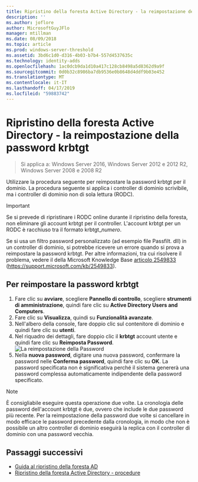 ```yaml
---
title: Ripristino della foresta Active Directory - la reimpostazione della password krbtgt
description: ''
ms.author: joflore
author: MicrosoftGuyJFlo
manager: mtillman
ms.date: 08/09/2018
ms.topic: article
ms.prod: windows-server-threshold
ms.assetid: 3bd6c1d0-d316-4b03-b7b4-557d4537635c
ms.technology: identity-adds
ms.openlocfilehash: 1ac0dcb9da1d10a417c128cb8498a5d8362d9a9f
ms.sourcegitcommit: 0d0b32c8986ba7db9536e0b8648d4ddf9b03e452
ms.translationtype: MT
ms.contentlocale: it-IT
ms.lasthandoff: 04/17/2019
ms.locfileid: "59883742"
---
```

# <a name="ad-forest-recovery---resetting-the-krbtgt-password"></a>Ripristino della foresta Active Directory - la reimpostazione della password krbtgt

>Si applica a: Windows Server 2016, Windows Server 2012 e 2012 R2, Windows Server 2008 e 2008 R2

Utilizzare la procedura seguente per reimpostare la password krbtgt per il dominio. La procedura seguente si applica i controller di dominio scrivibile, ma i controller di dominio non di sola lettura (RODC).
  
> [!IMPORTANT]
> Se si prevede di ripristinare i RODC online durante il ripristino della foresta, non eliminare gli account krbtgt per il controller. L'account krbtgt per un RODC è racchiuso tra il formato krbtgt_*numero*.
>
> Se si usa un filtro password personalizzato (ad esempio file Passfilt. dll) in un controller di dominio, si potrebbe ricevere un errore quando si prova a reimpostare la password krbtgt. Per altre informazioni, tra cui risolvere il problema, vedere il della Microsoft Knowledge Base [articolo 2549833](https://support.microsoft.com/kb/2549833) (https://support.microsoft.com/kb/2549833).
  
## <a name="to-reset-the-krbtgt-password"></a>Per reimpostare la password krbtgt  
  
1. Fare clic su **avviare**, scegliere **Pannello di controllo**, scegliere **strumenti di amministrazione**, quindi fare clic su **Active Directory Users and Computers**.
2. Fare clic su **Visualizza**, quindi su **Funzionalità avanzate**.
3. Nell'albero della console, fare doppio clic sul contenitore di dominio e quindi fare clic su **utenti**.
4. Nel riquadro dei dettagli, fare doppio clic il **krbtgt** account utente e quindi fare clic su **Reimposta Password**.
   ![La reimpostazione della Password](media/AD-Forest-Recovery-Resetting-the-krbtgt-password/resetpass1.png)
5. Nella **nuova password**, digitare una nuova password, confermare la password nelle **Conferma password**, quindi fare clic su **OK**. La password specificata non è significativa perché il sistema genererà una password complessa automaticamente indipendente della password specificato.
  
> [!NOTE]
> È consigliabile eseguire questa operazione due volte. La cronologia delle password dell'account krbtgt è due, ovvero che include le due password più recente. Per la reimpostazione della password due volte si cancellare in modo efficace le password precedente dalla cronologia, in modo che non è possibile un altro controller di dominio eseguirà la replica con il controller di dominio con una password vecchia.

## <a name="next-steps"></a>Passaggi successivi

- [Guida al ripristino della foresta AD](AD-Forest-Recovery-Guide.md)
- [Ripristino della foresta Active Directory - procedure](AD-Forest-Recovery-Procedures.md) 
